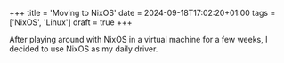 +++
title = 'Moving to NixOS'
date = 2024-09-18T17:02:20+01:00
tags = ['NixOS', 'Linux']
draft = true
+++

After playing around with NixOS in a virtual machine for a few weeks, I decided to use NixOS as my daily driver.